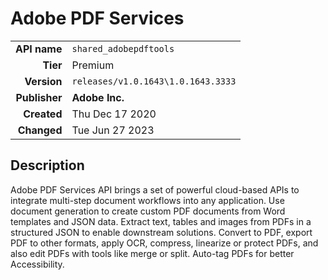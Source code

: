 # Adobe PDF Services
| | |
|-:|-|
|**API name**|`shared_adobepdftools`|
|**Tier**|Premium|
|**Version**|`releases/v1.0.1643\1.0.1643.3333`|
|**Publisher**|**Adobe Inc.**|
|**Created**|Thu Dec 17 2020|
|**Changed**|Tue Jun 27 2023|

## Description
Adobe PDF Services API brings a set of powerful cloud-based APIs to integrate multi-step document workflows into any application. Use document generation to create custom PDF documents from Word templates and JSON data. Extract text, tables and images from PDFs in a structured JSON to enable downstream solutions. Convert to PDF, export PDF to other formats, apply OCR, compress, linearize or protect PDFs, and also edit PDFs with tools like merge or split. Auto-tag PDFs for better Accessibility.
